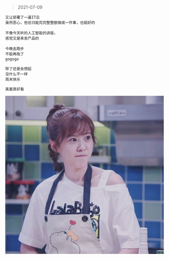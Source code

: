 >2021-07-09

```
又让部署了一遍IT云
虽然恶心，但总归能完完整整额做成一件事，也挺好的

不像今天听的人工智能的讲座，
感觉又是来卖产品的

今晚去跑步
不能再拖了
gogogo

```

```
除了还是会想起
没什么不一样
周末快乐
```

```
美嘉真好看
```

![](../../images/date/2021-07-09.jpeg)